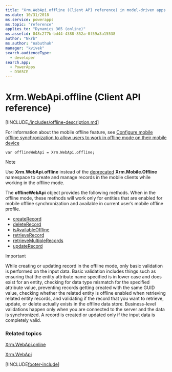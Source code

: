 ```yaml
---
title: "Xrm.WebApi.offline (Client API reference) in model-driven apps| MicrosoftDocs"
ms.date: 10/31/2018
ms.service: powerapps
ms.topic: "reference"
applies_to: "Dynamics 365 (online)"
ms.assetid: 848c277b-bd44-4388-852a-0f59a3a15538
author: "Nkrb"
ms.author: "nabuthuk"
manager: "kvivek"
search.audienceType: 
  - developer
search.app: 
  - PowerApps
  - D365CE
---
```

# Xrm.WebApi.offline (Client API reference)



[!INCLUDE[./includes/offline-description.md](./includes/offline-description.md)] 

For information about the mobile offline feature, see  [Configure mobile offline synchronization to allow users to work in offline mode on their mobile device](/dynamics365/customer-engagement/mobile-app/configure-mobile-offline-synchronization-dynamics-365-phones-tablets)

`var offlineWebApi = Xrm.WebApi.offline;`

> [!NOTE]
> Use **Xrm.WebApi.offline** instead of the [deprecated](/dynamics365/get-started/whats-new/customer-engagement/important-changes-coming#some-client-apis-are-deprecated) **Xrm.Mobile.Offline** namespace to create and manage records in the mobile clients while working in the offline mode.

The **offlineWebApi** object provides the following methods. When in the offline mode, these methods will work only for entities that are enabled for mobile offline synchronization and available in current user’s mobile offline profile.

- [createRecord](createRecord.md)
- [deleteRecord](deleteRecord.md)
- [isAvailableOffline](isAvailableOffline.md)
- [retrieveRecord](retrieveRecord.md)
- [retrieveMultipleRecords](retrieveMultipleRecords.md)
- [updateRecord](updateRecord.md)

> [!IMPORTANT]
> While creating or updating record in the offline mode, only basic validation is performed on the input data. Basic validation includes things such as ensuring that the entity attribute name specified is in lower case and does exist for an entity, checking for data type mismatch for the specified attribute value, preventing records getting created with the same GUID value, checking whether the related entity is offline enabled when retrieving related entity records, and validating if the record that you want to retrieve, update, or delete actually exists in the offline data store. Business-level validations happen only when you are connected to the server and the data is synchronized. A record is created or updated only if the input data is completely valid.

### Related topics

[Xrm.WebApi.online](online.md)

[Xrm.WebApi](../xrm-webapi.md)





[!INCLUDE[footer-include](../../../../../includes/footer-banner.md)]